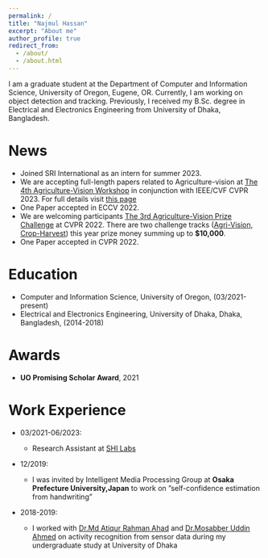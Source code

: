 ```yaml
---
permalink: /
title: "Najmul Hassan"
excerpt: "About me"
author_profile: true
redirect_from: 
  - /about/
  - /about.html
---
```

I am a graduate student at the Department of Computer and Information Science, University of Oregon, Eugene, OR. Currently, I am working on object detection and tracking. Previously, I received my B.Sc. degree in Electrical and Electronics Engineering from University of Dhaka, Bangladesh.


News
======
* Joined SRI International as an intern for summer 2023.
* We are accepting full-length papers related to Agriculture-vision at [The 4th Agriculture-Vision Workshop](https://www.agriculture-vision.com/agriculture-vision-2023) in conjunction with IEEE/CVF CVPR 2023. For full details visit [this page](https://www.agriculture-vision.com/agriculture-vision-2023/call-for-papers-2023)
* One Paper accepted in ECCV 2022.
* We are welcoming participants [The 3rd Agriculture-Vision Prize Challenge](https://www.agriculture-vision.com/agriculture-vision-2022/prize-challenge-2022) at CVPR 2022. There are two challenge tracks ([Agri-Vision](https://codalab.lisn.upsaclay.fr/competitions/2397?secret_key=7165ae84-daab-43ef-ac44-ce62e4ae952e), [Crop-Harvest](https://codalab.lisn.upsaclay.fr/competitions/2658?secret_key=605265b8-db3c-4b34-a568-cd4439518236)) this year prize money summing up to **$10,000**.
* One Paper accepted in CVPR 2022.
<!-- * We are organizing [The 2nd Agriculture-Vision Prize Challenge ](https://www.agriculture-vision.com/agriculture-vision-2021/prize-challenge-2021) at CVPR 2021. Total prize money is **$20,000**. Details are available [here](https://www.agriculture-vision.com/agriculture-vision-2021/prize-challenge-2021) -->



Education
======
* Computer and Information Science, University of Oregon, (03/2021-present)
* Electrical and Electronics Engineering, University of Dhaka, Dhaka, Bangladesh, (2014-2018)


Awards
======
* **UO Promising Scholar Award**, 2021



Work Experience
======
* 03/2021-06/2023:
  * Research Assistant at [SHI Labs](https://www.humphreyshi.com/people)
  
* 12/2019:
  * I was invited by Intelligent Media Processing Group at **Osaka Prefecture University,Japan** to work on ”self-confidence estimation from handwriting”

* 2018-2019:
  * I worked with [Dr.Md Atiqur Rahman Ahad](http://ahadvisionlab.com/) and [Dr.Mosabber Uddin Ahmed](https://www.du.ac.bd/faculty/faculty_details/APE/1173) on activity recognition   from sensor data during my undergraduate study at University of Dhaka

